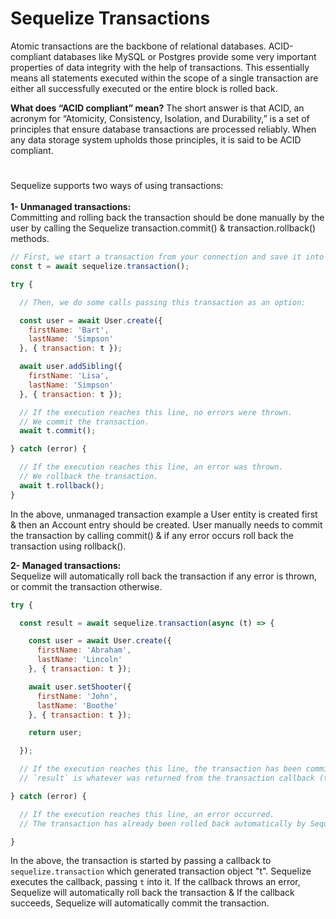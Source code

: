 # Sequelize Transactions

Atomic transactions are the backbone of relational databases. ACID-compliant databases like MySQL or Postgres provide some very important properties of data integrity with the help of transactions. This essentially means all statements executed within the scope of a single transaction are either all successfully executed or the entire block is rolled back.

<b>What does “ACID compliant” mean?</b> 
The short answer is that ACID, an acronym for “Atomicity, Consistency, Isolation, and Durability,” is a set of principles that ensure database transactions are processed reliably. When any data storage system upholds those principles, it is said to be ACID compliant.
#
Sequelize supports two ways of using transactions:
<br>
<br>
<b>1- Unmanaged transactions:</b>
<br>
Committing and rolling back the transaction should be done manually by the user by calling the Sequelize transaction.commit() & transaction.rollback() methods.
<p>

```javascript
// First, we start a transaction from your connection and save it into a variable
const t = await sequelize.transaction();

try {

  // Then, we do some calls passing this transaction as an option:

  const user = await User.create({
    firstName: 'Bart',
    lastName: 'Simpson'
  }, { transaction: t });

  await user.addSibling({
    firstName: 'Lisa',
    lastName: 'Simpson'
  }, { transaction: t });

  // If the execution reaches this line, no errors were thrown.
  // We commit the transaction.
  await t.commit();

} catch (error) {

  // If the execution reaches this line, an error was thrown.
  // We rollback the transaction.
  await t.rollback();
}
```
</p>

In the above, unmanaged transaction example a User entity is created first & then an Account entry should be created. User manually needs to commit the transaction by calling commit() & if any error occurs roll back the transaction using rollback().

<b>2- Managed transactions:</b>
<br>
Sequelize will automatically roll back the transaction if any error is thrown, or commit the transaction otherwise.
<p>

```javascript
try {

  const result = await sequelize.transaction(async (t) => {

    const user = await User.create({
      firstName: 'Abraham',
      lastName: 'Lincoln'
    }, { transaction: t });

    await user.setShooter({
      firstName: 'John',
      lastName: 'Boothe'
    }, { transaction: t });

    return user;

  });

  // If the execution reaches this line, the transaction has been committed successfully
  // `result` is whatever was returned from the transaction callback (the `user`, in this case)

} catch (error) {

  // If the execution reaches this line, an error occurred.
  // The transaction has already been rolled back automatically by Sequelize!

}
```
</p>

In the above, the transaction is started by passing a callback to `sequelize.transaction` which generated transaction object "t". Sequelize executes the callback, passing `t` into it. If the callback throws an error, Sequelize will automatically roll back the transaction & If the callback succeeds, Sequelize will automatically commit the transaction.
